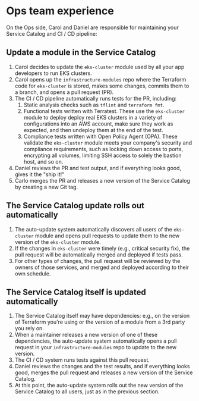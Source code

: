 # Ops team experience

On the Ops side, Carol and Daniel are responsible for maintaining your Service Catalog and CI / CD pipeline:

## Update a module in the Service Catalog

1. Carol decides to update the `eks-cluster` module used by all your app developers to run EKS clusters.
2. Carol opens up the `infrastructure-modules` repo where the Terraform code for `eks-cluster` is stored, makes some changes, commits them to a branch, and opens a pull request (PR).
3. The CI / CD pipeline automatically runs tests for the PR, including:
    1. Static analysis checks such as `tflint` and `terraform fmt`.
    2. Functional tests written with Terratest. These use the `eks-cluster` module to deploy deploy real EKS clusters in a variety of configurations into an AWS account, make sure they work as expected, and then undeploy them at the end of the test.
    3. Compliance tests written with Open Policy Agent (OPA). These validate the `eks-cluster` module meets your company's security and compliance requirements, such as locking down access to ports, encrypting all volumes, limiting SSH access to solely the bastion host, and so on.
4. Daniel reviews the PR and test output, and if everything looks good, gives it the "ship it!"
5. Carlo merges the PR and releases a new version of the Service Catalog by creating a new Git tag.

## The Service Catalog update rolls out automatically

1. The auto-update system automatically discovers all users of the `eks-cluster` module and opens pull requests to update them to the new version of the `eks-cluster` module.
2. If the changes in `eks-cluster` were timely (e.g., critical security fix), the pull request will be automatically merged and deployed if tests pass.
3. For other types of changes, the pull request will be reviewed by the owners of those services, and merged and deployed according to their own schedule.

##  The Service Catalog itself is updated automatically

1. The Service Catalog itself may have dependencies: e.g., on the version of Terraform you're using or the version of a module from a 3rd party you rely on.
2. When a maintainer releases a new version of one of these dependencies, the auto-update system automatically opens a pull request in your `infrastructure-modules` repo to update to the new version.
3. The CI / CD system runs tests against this pull request.
4. Daniel reviews the changes and the test results, and if everything looks good, merges the pull request and releases a new version of the Service Catalog.
5. At this point, the auto-update system rolls out the new version of the Service Catalog to all users, just as in the previous section.


<!-- ##DOCS-SOURCER-START
{"sourcePlugin":"local-copier","hash":"33c46b2d11c76043adf77f0a05c3c622"}
##DOCS-SOURCER-END -->
